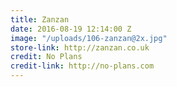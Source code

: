 ```yaml
---
title: Zanzan
date: 2016-08-19 12:14:00 Z
image: "/uploads/106-zanzan@2x.jpg"
store-link: http://zanzan.co.uk
credit: No Plans
credit-link: http://no-plans.com
---
```


